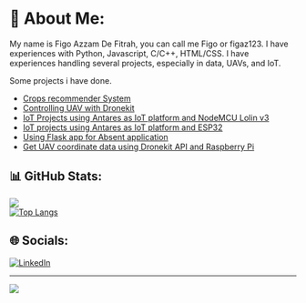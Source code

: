 # 💫 About Me:
My name is Figo Azzam De Fitrah, you can call me Figo or figaz123. I have experiences with Python, Javascript, C/C++, HTML/CSS. I have experiences handling several projects, especially in data, UAVs, and IoT. 

Some projects i have done.
- [Crops recommender System](https://github.com/figaz123/deploy-crop-predict-spada)
- [Controlling UAV with Dronekit](https://github.com/figaz123/dronekit_console_control)
- [IoT Projects using Antares as IoT platform and NodeMCU Lolin v3](https://github.com/figaz123/LoLin-MQTT-IoT-with-Antares)
- [IoT projects using Antares as IoT platform and ESP32](https://github.com/figaz123/tubesppi)
- [Using Flask app for Absent application](https://github.com/figaz123/absensi2022-openmind)
- [Get UAV coordinate data using Dronekit API and Raspberry Pi](https://github.com/figaz123/mavlink_raspberrypi)

## 📊 GitHub Stats:
![](https://github-readme-stats.vercel.app/api?username=figaz123&theme=codeSTACKr&hide_border=false&include_all_commits=false&count_private=false)</br>
[![Top Langs](https://github-readme-stats.vercel.app/api/top-langs/?username=figaz123&layout=compact&theme=codeSTACKr)](https://github.com/figaz123/github-readme-stats)

## 🌐 Socials:
[![LinkedIn](https://img.shields.io/badge/LinkedIn-%230077B5.svg?logo=linkedin&logoColor=white)](https://www.linkedin.com/in/figo-azzam-de-fitrah-590317138) 

---
[![](https://visitcount.itsvg.in/api?id=figaz123&icon=0&color=0)](https://visitcount.itsvg.in)

